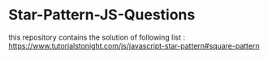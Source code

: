 # Star-Pattern-JS-Questions
this repository contains the solution of following list  : https://www.tutorialstonight.com/js/javascript-star-pattern#square-pattern
